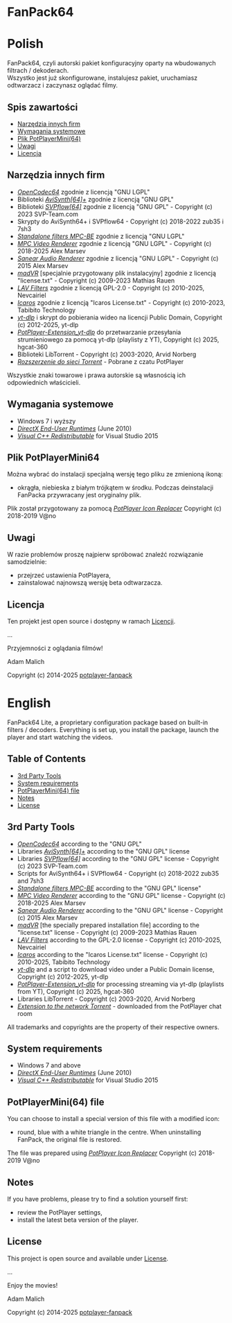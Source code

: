 # FanPack64
Polish
========

FanPack64, czyli autorski pakiet konfiguracyjny oparty na wbudowanych filtrach / dekoderach.  
Wszystko jest już skonfigurowane, instalujesz pakiet, uruchamiasz odtwarzacz i zaczynasz oglądać filmy.

## Spis zawartości
* [Narzędzia innych firm](#narzędzia-innych-firm)
* [Wymagania systemowe](#wymagania-systemowe)
* [Plik PotPlayerMini(64)](#plik-potplayermini64)
* [Uwagi](#uwagi)
* [Licencja](#licencja)

## Narzędzia innych firm
- [_OpenCodec64_](https://cafe.daum.net/pot-tool) zgodnie z licencją "GNU LGPL"
- Biblioteki [_AviSynth[64]+_](https://github.com/pinterf/AviSynthPlus/releases) zgodnie z licencją "GNU GPL"
- Biblioteki [_SVPflow[64]_](http://www.svp-team.com/wiki/Plugins:_SVPFlow) zgodnie z licencją "GNU GPL" - Copyright (c) 2023 SVP-Team.com
- Skrypty do AviSynth64+ i SVPflow64 - Copyright (c) 2018-2022 zub35 i 7sh3
- [_Standalone filters MPC-BE_](https://sourceforge.net/projects/mpcbe/) zgodnie z licencją "GNU LGPL"
- [_MPC Video Renderer_](https://github.com/Aleksoid1978/VideoRenderer) zgodnie z licencją "GNU LGPL" - Copyright (c) 2018-2025 Alex Marsev
- [_Sanear Audio Renderer_](https://github.com/alexmarsev/sanear) zgodnie z licencją "GNU LGPL" - Copyright (c) 2015 Alex Marsev
- [_madVR_](http://forum.doom9.org/showthread.php?t=146228) [specjalnie przygotowany plik instalacyjny] zgodnie z licencją "license.txt" - Copyright (c) 2009-2023 Mathias Rauen
- [_LAV Filters_](https://github.com/Nevcairiel/LAVFilters) zgodnie z licencją GPL-2.0 - Copyright (c) 2010-2025, Nevcairiel
- [_Icaros_](http://shark007.net/tools.html) zgodnie z licencją "Icaros License.txt" - Copyright (c) 2010-2023, Tabibito Technology
- [_yt-dlp_](https://github.com/yt-dlp/yt-dlp) i skrypt do pobierania wideo na licencji Public Domain, Copyright (c) 2012-2025, yt-dlp
- [_PotPlayer-Extension_yt-dlp_](https://github.com/hgcat-360/PotPlayer-Extension_yt-dlp) do przetwarzanie przesyłania strumieniowego za pomocą yt-dlp (playlisty z YT), Copyright (c) 2025, hgcat-360
- Biblioteki LibTorrent - Copyright (c) 2003-2020, Arvid Norberg
- [_Rozszerzenie do sieci Torrent_](http://cafe.daum.net/pot-tool/N88T/137) - Pobrane z czatu PotPlayer

Wszystkie znaki towarowe i prawa autorskie są własnością ich odpowiednich właścicieli.
  
## Wymagania systemowe
- Windows 7 i wyższy
- [_DirectX End-User Runtimes_](https://www.microsoft.com/en-us/download/confirmation.aspx?id=8109) (June 2010)
- [_Visual C++ Redistributable_](https://www.microsoft.com/pl-PL/download/details.aspx?id=48145) for Visual Studio 2015

## Plik PotPlayerMini64
Można wybrać do instalacji specjalną wersję tego pliku ze zmienioną ikoną: 
- okrągła, niebieska z białym trójkątem w środku.
Podczas deinstalacji FanPacka przywracany jest oryginalny plik.

Plik został przygotowany za pomocą [_PotPlayer Icon Replacer_](https://potplayer.daum.net/forum/viewtopic.php?f=11&t=3585#p6954) Copyright (c) 2018-2019 V@no

## Uwagi
W razie problemów proszę najpierw spróbować znaleźć rozwiązanie samodzielnie:
- przejrzeć ustawienia PotPlayera,
- zainstalować najnowszą wersję beta odtwarzacza.

## Licencja
Ten projekt jest open source i dostępny w ramach [Licencji](./InstallDir/License.txt).


...

Przyjemności z oglądania filmów!

Adam Malich


Copyright (c) 2014-2025 [potplayer-fanpack](https://github.com/potplayer-fanpack/FanPack)


English
========

FanPack64 Lite, a proprietary configuration package based on built-in filters / decoders.
Everything is set up, you install the package, launch the player and start watching the videos.

## Table of Contents
* [3rd Party Tools](#3rd-party-tools)
* [System requirements](#system-requirements)
* [PotPlayerMini(64) file](#potplayermini64-file)
* [Notes](#notes)
* [License](#license)

## 3rd Party Tools
- [_OpenCodec64_](https://cafe.daum.net/pot-tool) according to the "GNU GPL"
- Libraries [_AviSynth[64]+_](https://github.com/pinterf/AviSynthPlus/releases) according to the "GNU GPL" license
- Libraries [_SVPflow[64]_](http://www.svp-team.com/wiki/Plugins:_SVPFlow) according to the "GNU GPL" license - Copyright (c) 2023 SVP-Team.com
- Scripts for AviSynth64+ i SVPflow64 - Copyright (c) 2018-2022 zub35 and 7sh3
- [_Standalone filters MPC-BE_](https://sourceforge.net/projects/mpcbe/) according to the "GNU GPL" license"
- [_MPC Video Renderer_](https://github.com/Aleksoid1978/VideoRenderer) according to the "GNU GPL" license - Copyright (c) 2018-2025 Alex Marsev
- [_Sanear Audio Renderer_](https://github.com/alexmarsev/sanear) according to the "GNU GPL" license - Copyright (c) 2015 Alex Marsev
- [_madVR_](http://forum.doom9.org/showthread.php?t=146228) [the specially prepared installation file] according to the "license.txt" license - Copyright (c) 2009-2023 Mathias Rauen
- [_LAV Filters_](https://github.com/Nevcairiel/LAVFilters) according to the GPL-2.0 license - Copyright (c) 2010-2025, Nevcairiel
- [_Icaros_](http://shark007.net/tools.html) according to the "Icaros License.txt" license - Copyright (c) 2010-2025, Tabibito Technology
- [_yt-dlp_](https://github.com/yt-dlp/yt-dlp) and a script to download video under a Public Domain license, Copyright (c) 2012-2025, yt-dlp
- [_PotPlayer-Extension_yt-dlp_](https://github.com/hgcat-360/PotPlayer-Extension_yt-dlp) for processing streaming via yt-dlp (playlists from YT), Copyright (c) 2025, hgcat-360
- Libraries LibTorrent - Copyright (c) 2003-2020, Arvid Norberg
- [_Extension to the network Torrent_](http://cafe.daum.net/pot-tool/N88T/137) - downloaded from the PotPlayer chat room
  
All trademarks and copyrights are the property of their respective owners.
  
## System requirements
- Windows 7 and above
- [_DirectX End-User Runtimes_](https://www.microsoft.com/en-us/download/confirmation.aspx?id=8109) (June 2010)
- [_Visual C++ Redistributable_](https://www.microsoft.com/pl-PL/download/details.aspx?id=48145) for Visual Studio 2015

## PotPlayerMini(64) file
You can choose to install a special version of this file with a modified icon: 
- round, blue with a white triangle in the centre.
When uninstalling FanPack, the original file is restored.

The file was prepared using [_PotPlayer Icon Replacer_](https://potplayer.daum.net/forum/viewtopic.php?f=11&t=3585#p6954) Copyright (c) 2018-2019 V@no

## Notes
If you have problems, please try to find a solution yourself first:
- review the PotPlayer settings,
- install the latest beta version of the player.

## License
This project is open source and available under [License](./InstallDir/License.txt).


...

Enjoy the movies!

Adam Malich


Copyright (c) 2014-2025 [potplayer-fanpack](https://github.com/potplayer-fanpack/FanPack)
